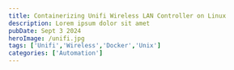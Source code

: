 ```yaml
---
title: Containerizing Unifi Wireless LAN Controller on Linux
description: Lorem ipsum dolor sit amet
pubDate: Sept 3 2024
heroImage: /unifi.jpg
tags: ['Unifi','Wireless','Docker','Unix']
categories: ['Automation']
---
```



